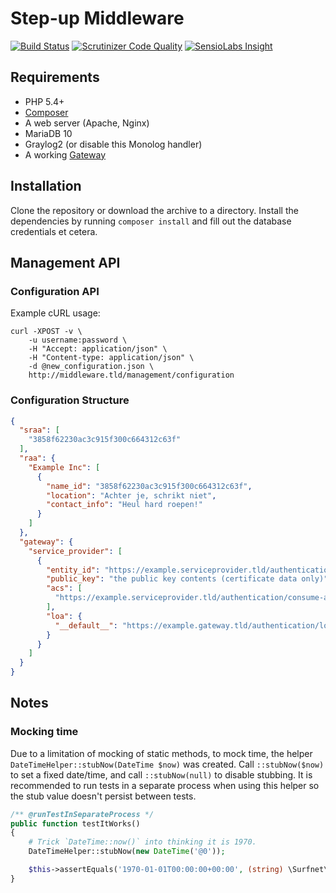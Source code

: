 Step-up Middleware
==================

[![Build Status](https://travis-ci.org/SURFnet/Stepup-Middleware.svg)](https://travis-ci.org/SURFnet/Stepup-Middleware) [![Scrutinizer Code Quality](https://scrutinizer-ci.com/g/SURFnet/Stepup-Middleware/badges/quality-score.png?b=develop)](https://scrutinizer-ci.com/g/SURFnet/Stepup-Middleware/?branch=develop) [![SensioLabs Insight](https://insight.sensiolabs.com/projects/ffe7f88f-648e-4ad8-b809-31ff4fead16a/mini.png)](https://insight.sensiolabs.com/projects/ffe7f88f-648e-4ad8-b809-31ff4fead16a)

## Requirements

 * PHP 5.4+
 * [Composer](https://getcomposer.org/)
 * A web server (Apache, Nginx)
 * MariaDB 10
 * Graylog2 (or disable this Monolog handler)
 * A working [Gateway](https://github.com/SURFnet/Stepup-Gateway)

## Installation

Clone the repository or download the archive to a directory. Install the dependencies by running `composer install` and fill out the database credentials et cetera.

## Management API

### Configuration API

Example cURL usage:
```
curl -XPOST -v \
    -u username:password \
    -H "Accept: application/json" \
    -H "Content-type: application/json" \
    -d @new_configuration.json \
    http://middleware.tld/management/configuration
```

### Configuration Structure

```json
{
  "sraa": [
    "3858f62230ac3c915f300c664312c63f"
  ],
  "raa": {
    "Example Inc": [
      {
        "name_id": "3858f62230ac3c915f300c664312c63f",
        "location": "Achter je, schrikt niet",
        "contact_info": "Heul hard roepen!"
      }
    ]
  },
  "gateway": {
    "service_provider": [
      {
        "entity_id": "https://example.serviceprovider.tld/authentication/metadata",
        "public_key": "the public key contents (certificate data only)",
        "acs": [
          "https://example.serviceprovider.tld/authentication/consume-assertion"
        ],
        "loa": {
          "__default__": "https://example.gateway.tld/authentication/loa2"
        }
      }
    ]
  }
}
```

## Notes

### Mocking time

Due to a limitation of mocking of static methods, to mock time, the helper `DateTimeHelper::stubNow(DateTime $now)` was
created. Call `::stubNow($now)` to set a fixed date/time, and call `::stubNow(null)` to disable stubbing. It is
recommended to run tests in a separate process when using this helper so the stub value doesn't persist between tests.

```php
/** @runTestInSeparateProcess */
public function testItWorks()
{
    # Trick `DateTime::now()` into thinking it is 1970.
    DateTimeHelper::stubNow(new DateTime('@0'));

    $this->assertEquals('1970-01-01T00:00:00+00:00', (string) \Surfnet\Stepup\DateTime\DateTime::now());
}
```
